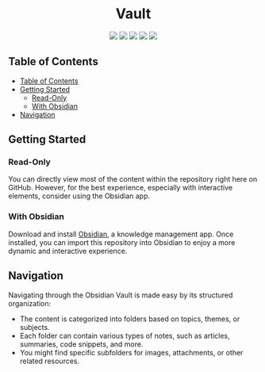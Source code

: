 <h1 align=center>Vault</h1>

<p align=center>
	<img src="https://img.shields.io/badge/VSCode-0078D4?style=for-the-badge&logo=visual%20studio%20code&logoColor=white"/>
	<img src="https://img.shields.io/badge/Obsidian-483699?style=for-the-badge&logo=Obsidian&logoColor=white"/>
	<img src="https://img.shields.io/badge/Python-FFD43B?style=for-the-badge&logo=python&logoColor=blue">
	<img src="https://img.shields.io/badge/Matlab-E69500?style=for-the-badge">
	<img src="https://img.shields.io/badge/Ruby-CC342D?style=for-the-badge&logo=ruby&logoColor=white">
</p>

## Table of Contents

- [Table of Contents](#table-of-contents)
- [Getting Started](#getting-started)
	- [Read-Only](#read-only)
	- [With Obsidian](#with-obsidian)
- [Navigation](#navigation)

## Getting Started

### Read-Only

You can directly view most of the content within the repository right here on GitHub. However, for the best experience, especially with interactive elements, consider using the Obsidian app.

### With Obsidian

Download and install [Obsidian](https://obsidian.md/), a knowledge management app. Once installed, you can import this repository into Obsidian to enjoy a more dynamic and interactive experience.

## Navigation

Navigating through the Obsidian Vault is made easy by its structured organization:

- The content is categorized into folders based on topics, themes, or subjects.
- Each folder can contain various types of notes, such as articles, summaries, code snippets, and more.
- You might find specific subfolders for images, attachments, or other related resources.